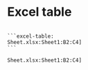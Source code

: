 ﻿# Excel table


<code>
```excel-table:
Sheet.xlsx:Sheet1:B2:C4]
```
</code>

```excel-table:
Sheet.xlsx:Sheet1:B2:C4]
```


